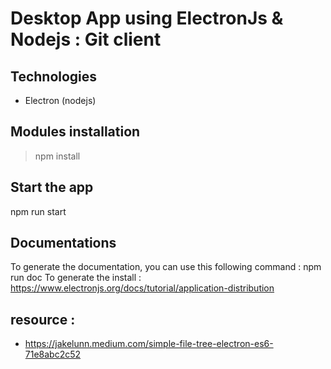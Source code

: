 # Desktop App using ElectronJs & Nodejs : Git client

## Technologies

- Electron (nodejs)

## Modules installation

> npm install

## Start the app

 npm run start

## Documentations

To generate the documentation, you can use this following command : npm run doc
To generate the install : <a href="https://www.electronjs.org/docs/tutorial/application-distribution">https://www.electronjs.org/docs/tutorial/application-distribution</a>

## resource :

- <a href="https://jakelunn.medium.com/simple-file-tree-electron-es6-71e8abc2c52"> https://jakelunn.medium.com/simple-file-tree-electron-es6-71e8abc2c52 </a>